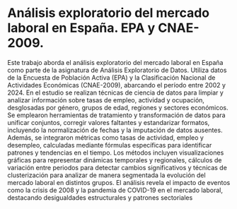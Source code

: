 # Análisis exploratorio del mercado laboral en España. EPA y CNAE-2009.
Este trabajo aborda el análisis exploratorio del mercado laboral en España como parte de la
asignatura de Análisis Exploratorio de Datos. Utiliza datos de la Encuesta de Población Activa (EPA)
y la Clasificación Nacional de Actividades Económicas (CNAE-2009), abarcando el período entre
2002 y 2024. En el estudio se realizan técnicas de ciencia de datos para limpiar y analizar información
sobre tasas de empleo, actividad y ocupación, desglosadas por género, grupos de edad, regiones
y sectores económicos. Se emplearon herramientas de tratamiento y transformación de datos para
unificar conjuntos, corregir valores faltantes y estandarizar formatos, incluyendo la normalización de
fechas y la imputación de datos ausentes. Además, se integraron métricas como tasas de actividad,
empleo y desempleo, calculadas mediante fórmulas específicas para identificar patrones y tendencias
en el tiempo. Los métodos incluyen visualizaciones gráficas para representar dinámicas temporales y
regionales, cálculos de variación entre periodos para detectar cambios significativos y técnicas de
clusterización para analizar de manera segmentada la evolución del mercado laboral en distintos
grupos. El análisis revela el impacto de eventos como la crisis de 2008 y la pandemia de COVID-19
en el mercado laboral, destacando desigualdades estructurales y patrones sectoriales
